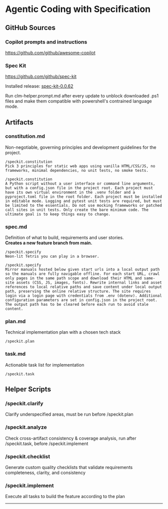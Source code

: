# Agentic Coding with Specification

## GitHub Sources

### Copilot prompts and instructions

https://github.com/github/awesome-copilot

### Spec Kit

https://github.com/github/spec-kit

Installed release: [spec-kit-0.0.62](https://github.com/github/spec-kit/releases/download/v0.0.62/spec-kit-template-copilot-ps-v0.0.62.zip)

Run clm-helper.prompt.md after every update to unblock downloaded .ps1 files and make them compatible with powershell's contrained language mode.

## Artifacts

### constitution.md

Non-negotiable, governing principles and development guidelines for the project.

```
/speckit.constitution  
Pick 3 principles for static web apps using vanilla HTML/CSS/JS, no frameworks, minimal dependencies, no unit tests, no smoke tests.
```

```
/speckit.constitution  
A Python script without a user interface or command line arguments, but with a config.json file in the project root. Each project must have its own virtual environment in the .venv folder and a pyproject.toml file in the root folder. Each project must be installed in editable mode. Logging and pytest unit tests are required, but must be limited to the essentials. Do not use mocking frameworks or patched call sites in unit tests. Only create the bare minimum code. The ultimate goal is to keep things easy to change.
```

### spec.md

Definition of what to build, requirements and user stories.  
**Creates a new feature branch from main.**

```
/speckit.specify  
Neon-lit Tetris you can play in a browser. 
```

```
/speckit.specify
Mirror manuals hosted below given start urls into a local output path so the manuals are fully navigable offline. For each start URL, crawl only pages in the same path scope and download their HTML and same-site assets (CSS, JS, images, fonts). Rewrite internal links and asset references to local relative paths and save content under local output path, preserving the online relative structure. The site requires login via a login page with credentials from .env (dotenv). Additional configuration parameters are set in config.json in the project root. The output path has to be cleared before each run to avoid stale content. 
```

### plan.md

Technical implementation plan with a chosen tech stack

```
/speckit.plan 
```

### task.md

Actionable task list for implementation

```
/speckit.task
```

## Helper Scripts

### /speckit.clarify

Clarify underspecified areas, must be run before /speckit.plan

### /speckit.analyze

Check cross-artifact consistency & coverage analysis, run after /speckit.task, before /speckit.implement

### /speckit.checklist

Generate custom quality checklists that validate requirements completeness, clarity, and consistency

### /speckit.implement

Execute all tasks to build the feature according to the plan

---

